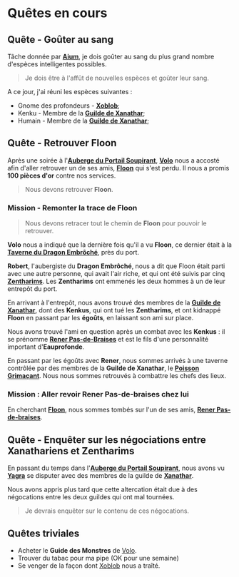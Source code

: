 # Quêtes en cours

## Quête - Goûter au sang
Tâche donnée par [**Aium**](../../HISTOIRE/Aiumhykl'itheth.md), je dois goûter au sang du plus grand nombre d'espèces intelligentes possibles.

> Je dois être à l'affût de nouvelles espèces et goûter leur sang.

A ce jour, j'ai réuni les espèces suivantes :

* Gnome des profondeurs - [**Xoblob**](../PERSONNAGES/Xoblob.md);
* Kenku - Membre de la [**Guilde de Xanathar**](../ORGANISATIONS/GuildeDeXanathar.md);
* Humain - Membre de la [**Guilde de Xanathar**](../ORGANISATIONS/GuildeDeXanathar.md);

## Quête - Retrouver Floon
Après une soirée à l'[**Auberge du Portail Soupirant**](../ORGANISATIONS/AubergeDuPortailSoupirant.md), [**Volo**](../PERSONNAGES/Volo.md) nous a accosté afin d'aller retrouver un de ses amis, [**Floon**](../PERSONNAGES/Floon.md) qui s'est perdu. Il nous a promis **100 pièces d'or** contre nos services.

> Nous devons retrouver **Floon**.

### Mission - Remonter la trace de Floon
> Nous devons retracer tout le chemin de **Floon** pour pouvoir le retrouver.

**Volo** nous a indiqué que la dernière fois qu'il a vu **Floon**, ce dernier était à la [**Taverne du Dragon Embrôché**](../Lieux.md#dragon-embrôché---taverne), près du port.

**Robert**, l'aubergiste du **Dragon Embrôché**, nous a dit que Floon était parti avec une autre personne, qui avait l'air riche, et qui ont été suivis par cinq [**Zentharims**](../ORGANISATIONS/Zentharims.md). Les **Zentharims** ont emmenés les deux hommes à un de leur entrepôt du port.

En arrivant à l'entrepôt, nous avons trouvé des membres de la [**Guilde de Xanathar**](../ORGANISATIONS/GuildeDeXanathar.md), dont des **Kenkus**, qui ont tué les **Zentharims**, et ont kidnappé **Floon** en passant par les **égoûts**, en laissant son ami sur place.

Nous avons trouvé l'ami en question après un combat avec les **Kenkus** : il se prénomme [**Rener Pas-de-Braises**](../PERSONNAGES/Rener-Pas-de-Braises.md) et est le fils d'une personnalité important d'**Eauprofonde**.

En passant par les égoûts avec **Rener**, nous sommes arrivés à une taverne contrôlée par des membres de la **Guilde de Xanathar**, le [**Poisson Grimaçant**](../Lieux.md#poisson-grimaçant---taverne). Nous nous sommes retrouvés à combattre les chefs des lieux.

### Mission : Aller revoir Rener Pas-de-braises chez lui
En cherchant [**Floon**](../PERSONNAGES/Floon.md), nous sommes tombés sur l'un de ses amis, [**Rener Pas-de-braises**](../PERSONNAGES/Rener-Pas-de-Braises.md).

## Quête - Enquêter sur les négociations entre Xanathariens et Zentharims
En passant du temps dans l'[**Auberge du Portail Soupirant**](../ORGANISATIONS/AubergeDuPortailSoupirant.md), nous avons vu [**Yagra**](../ORGANISATIONS/Zentharims.md#yagra) se disputer avec des membres de la guilde de [**Xanathar**](../ORGANISATIONS/GuildeDeXanathar.md). 

Nous avons appris plus tard que cette altercation était due à des négocations entre les deux guildes qui ont mal tournées. 

> Je devrais enquêter sur le contenu de ces négocations.

## Quêtes triviales
* Acheter le **Guide des Monstres** de [Volo](../PERSONNAGES/Volo.md).
* Trouver du tabac pour ma pipe (OK pour une semaine)
* Se venger de la façon dont [Xoblob](../PERSONNAGES/Xoblob.md) nous a traîté.